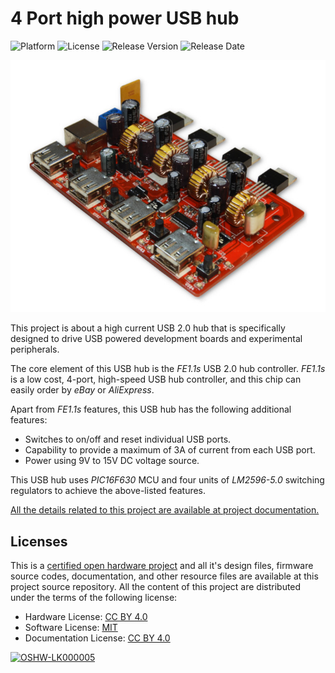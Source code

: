 4 Port high power USB hub 
=========================

![Platform](https://img.shields.io/badge/platform-PIC16-blue) ![License](https://img.shields.io/github/license/dilshan/usb2-power-hub) ![Release Version](https://img.shields.io/github/v/release/dilshan/usb2-power-hub) ![Release Date](https://img.shields.io/github/release-date/dilshan/usb2-power-hub)
  
![Prototype version of USB hub](https://raw.githubusercontent.com/dilshan/usb2-power-hub/master/resource/usb-power-hub-prototype.jpg)

This project is about a high current USB 2.0 hub that is specifically designed to drive USB powered development boards and experimental peripherals.

The core element of this USB hub is the *FE1.1s* USB 2.0 hub controller. *FE1.1s* is a low cost, 4-port, high-speed USB hub controller, and this chip can easily order by *eBay* or *AliExpress*.

Apart from *FE1.1s* features, this USB hub has the following additional features:

 - Switches to on/off and reset individual USB ports.
 - Capability to provide a maximum of 3A of current from each USB port.
 - Power using 9V to 15V DC voltage source.

This USB hub uses *PIC16F630* MCU and four units of *LM2596-5.0* switching regulators to achieve the above-listed features. 

[All the details related to this project are available at project documentation.](https://github.com/dilshan/usb2-power-hub/wiki)


Licenses
--------

This is a [certified open hardware project](https://certification.oshwa.org/lk000005.html) and all it's design files, firmware source codes, documentation, and other resource files are available at this project source repository. All the content of this project are distributed under the terms of the following license:

 - Hardware License: [CC BY 4.0](https://creativecommons.org/licenses/by/4.0/)
 - Software License: [MIT](https://github.com/dilshan/usb-morse-keyer/blob/master/LICENSE)
 - Documentation License: [CC BY 4.0](https://creativecommons.org/licenses/by/4.0/)

[![OSHW-LK000005](https://raw.githubusercontent.com/wiki/dilshan/usb2-power-hub/images/OSHW_LK000005.png)](https://certification.oshwa.org/lk000005.html)
